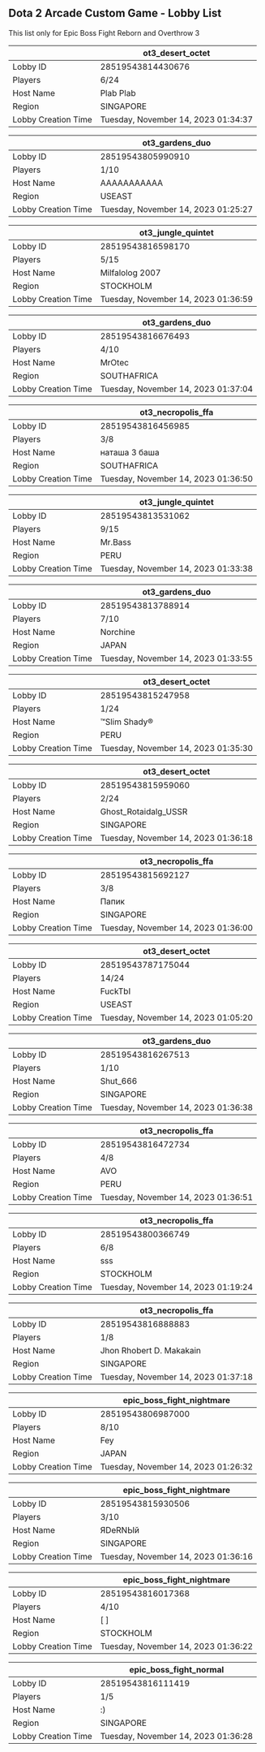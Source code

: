 ## Dota 2 Arcade Custom Game - Lobby List

This list only for Epic Boss Fight Reborn and Overthrow 3

|  | ot3_desert_octet |
| ------ | ------ |
| Lobby ID | 28519543814430676 |
| Players | 6/24 |
| Host Name | Plab Plab |
| Region | SINGAPORE |
| Lobby Creation Time | Tuesday, November 14, 2023 01:34:37 |


|  | ot3_gardens_duo |
| ------ | ------ |
| Lobby ID | 28519543805990910 |
| Players | 1/10 |
| Host Name | AAAAAAAAAAA |
| Region | USEAST |
| Lobby Creation Time | Tuesday, November 14, 2023 01:25:27 |


|  | ot3_jungle_quintet |
| ------ | ------ |
| Lobby ID | 28519543816598170 |
| Players | 5/15 |
| Host Name | Milfalolog 2007 |
| Region | STOCKHOLM |
| Lobby Creation Time | Tuesday, November 14, 2023 01:36:59 |


|  | ot3_gardens_duo |
| ------ | ------ |
| Lobby ID | 28519543816676493 |
| Players | 4/10 |
| Host Name | MrOtec |
| Region | SOUTHAFRICA |
| Lobby Creation Time | Tuesday, November 14, 2023 01:37:04 |


|  | ot3_necropolis_ffa |
| ------ | ------ |
| Lobby ID | 28519543816456985 |
| Players | 3/8 |
| Host Name | наташа 3 баша |
| Region | SOUTHAFRICA |
| Lobby Creation Time | Tuesday, November 14, 2023 01:36:50 |


|  | ot3_jungle_quintet |
| ------ | ------ |
| Lobby ID | 28519543813531062 |
| Players | 9/15 |
| Host Name | Mr.Bass |
| Region | PERU |
| Lobby Creation Time | Tuesday, November 14, 2023 01:33:38 |


|  | ot3_gardens_duo |
| ------ | ------ |
| Lobby ID | 28519543813788914 |
| Players | 7/10 |
| Host Name | Norchine |
| Region | JAPAN |
| Lobby Creation Time | Tuesday, November 14, 2023 01:33:55 |


|  | ot3_desert_octet |
| ------ | ------ |
| Lobby ID | 28519543815247958 |
| Players | 1/24 |
| Host Name | ™Slim Shady® |
| Region | PERU |
| Lobby Creation Time | Tuesday, November 14, 2023 01:35:30 |


|  | ot3_desert_octet |
| ------ | ------ |
| Lobby ID | 28519543815959060 |
| Players | 2/24 |
| Host Name | Ghost_Rotaidalg_USSR |
| Region | SINGAPORE |
| Lobby Creation Time | Tuesday, November 14, 2023 01:36:18 |


|  | ot3_necropolis_ffa |
| ------ | ------ |
| Lobby ID | 28519543815692127 |
| Players | 3/8 |
| Host Name | Папик |
| Region | SINGAPORE |
| Lobby Creation Time | Tuesday, November 14, 2023 01:36:00 |


|  | ot3_desert_octet |
| ------ | ------ |
| Lobby ID | 28519543787175044 |
| Players | 14/24 |
| Host Name | FuckTbI |
| Region | USEAST |
| Lobby Creation Time | Tuesday, November 14, 2023 01:05:20 |


|  | ot3_gardens_duo |
| ------ | ------ |
| Lobby ID | 28519543816267513 |
| Players | 1/10 |
| Host Name | Shut_666 |
| Region | SINGAPORE |
| Lobby Creation Time | Tuesday, November 14, 2023 01:36:38 |


|  | ot3_necropolis_ffa |
| ------ | ------ |
| Lobby ID | 28519543816472734 |
| Players | 4/8 |
| Host Name | AVO |
| Region | PERU |
| Lobby Creation Time | Tuesday, November 14, 2023 01:36:51 |


|  | ot3_necropolis_ffa |
| ------ | ------ |
| Lobby ID | 28519543800366749 |
| Players | 6/8 |
| Host Name | sss |
| Region | STOCKHOLM |
| Lobby Creation Time | Tuesday, November 14, 2023 01:19:24 |


|  | ot3_necropolis_ffa |
| ------ | ------ |
| Lobby ID | 28519543816888883 |
| Players | 1/8 |
| Host Name | Jhon Rhobert D. Makakain |
| Region | SINGAPORE |
| Lobby Creation Time | Tuesday, November 14, 2023 01:37:18 |


|  | epic_boss_fight_nightmare |
| ------ | ------ |
| Lobby ID | 28519543806987000 |
| Players | 8/10 |
| Host Name | Fey |
| Region | JAPAN |
| Lobby Creation Time | Tuesday, November 14, 2023 01:26:32 |


|  | epic_boss_fight_nightmare |
| ------ | ------ |
| Lobby ID | 28519543815930506 |
| Players | 3/10 |
| Host Name | ЯDeRNЫй |
| Region | SINGAPORE |
| Lobby Creation Time | Tuesday, November 14, 2023 01:36:16 |


|  | epic_boss_fight_nightmare |
| ------ | ------ |
| Lobby ID | 28519543816017368 |
| Players | 4/10 |
| Host Name | [                         ] |
| Region | STOCKHOLM |
| Lobby Creation Time | Tuesday, November 14, 2023 01:36:22 |


|  | epic_boss_fight_normal |
| ------ | ------ |
| Lobby ID | 28519543816111419 |
| Players | 1/5 |
| Host Name | :) |
| Region | SINGAPORE |
| Lobby Creation Time | Tuesday, November 14, 2023 01:36:28 |


